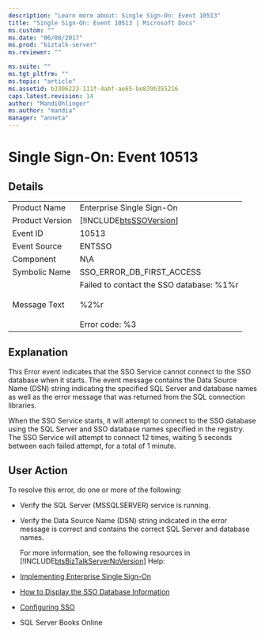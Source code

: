 ```yaml
---
description: "Learn more about: Single Sign-On: Event 10513"
title: "Single Sign-On: Event 10513 | Microsoft Docs"
ms.custom: ""
ms.date: "06/08/2017"
ms.prod: "biztalk-server"
ms.reviewer: ""

ms.suite: ""
ms.tgt_pltfrm: ""
ms.topic: "article"
ms.assetid: b3306223-111f-4abf-ae65-be839b355216
caps.latest.revision: 14
author: "MandiOhlinger"
ms.author: "mandia"
manager: "anneta"
---
```

# Single Sign-On: Event 10513
## Details  

|                 |                                                                                      |
|-----------------|--------------------------------------------------------------------------------------|
|  Product Name   |                              Enterprise Single Sign-On                               |
| Product Version |              [!INCLUDE[btsSSOVersion](../includes/btsssoversion-md.md)]              |
|    Event ID     |                                        10513                                         |
|  Event Source   |                                        ENTSSO                                        |
|    Component    |                                         N\A                                          |
|  Symbolic Name  |                              SSO_ERROR_DB_FIRST_ACCESS                               |
|  Message Text   | Failed to contact the SSO database: %1%r<br /><br /> %2%r<br /><br /> Error code: %3 |

## Explanation  
 This Error event indicates that the SSO Service cannot connect to the SSO database when it starts. The event message contains the Data Source Name (DSN) string indicating the specified SQL Server and database names as well as the error message that was returned from the SQL connection libraries.  

 When the SSO Service starts, it will attempt to connect to the SSO database using the SQL Server and SSO database names specified in the registry. The SSO Service will attempt to connect 12 times, waiting 5 seconds between each failed attempt, for a total of 1 minute.  

## User Action  
 To resolve this error, do one or more of the following:  

- Verify the SQL Server (MSSQLSERVER) service is running.  

- Verify the Data Source Name (DSN) string indicated in the error message is correct and contains the correct SQL Server and database names.  

  For more information, see the following resources in [!INCLUDE[btsBizTalkServerNoVersion](../includes/btsbiztalkservernoversion-md.md)] Help:  

- [Implementing Enterprise Single Sign-On](../core/implementing-enterprise-single-sign-on.md)  

- [How to Display the SSO Database Information](../core/how-to-display-the-sso-database-information.md)  

- [Configuring SSO](../core/configuring-sso.md)  

- SQL Server Books Online
